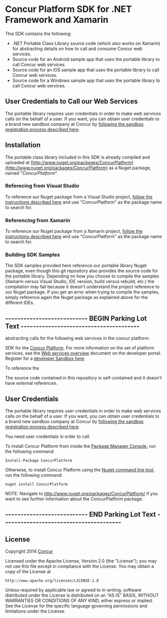 Concur Platform SDK for .NET Framework and Xamarin
==================================================

This SDK contains the following:
* .NET Portable Class Library source code (which also works on Xamarin) for abstracting details on how to call and consume Concur web services.
* Source code for an Android sample app that uses the portable library to call Concur web services.
* Source code for an iOS sample app that uses the portable library to call Concur web services.
* Source code for a Windows sample app that uses the portable library to call Concur web services.


## User Credentials to Call our Web Services

The portable library requires user credentials in order to make web services calls on the behalf of a user. If you want, you can obtain user credentials to a brand new sandbox company at Concur by [following the sandbox registration process described here](https://developer.concur.com/register).  


## Installation

The portable class library included in this SDK is already compiled and uploaded at [http://www.nuget.org/packages/ConcurPlatform](http://www.nuget.org/packages/ConcurPlatform) as a Nuget package, named "*ConcurPlatform*".


### Referecing from Visual Studio

To reference our Nuget package from a Visual Studio project, [follow the instructions described here](http://docs.nuget.org/consume/package-manager-dialog) and use "ConcurPlatform" as the package name to search for.


### Referencing from Xamarin

To reference our Nuget package from a Xamarin project, [follow the instructions described here](http://developer.xamarin.com/guides/cross-platform/application_fundamentals/nuget_walkthrough) and use "ConcurPlatform" as the package name to search for.

### Building SDK Samples

The SDK samples provided here reference our portable library Nuget package, even though this git repository also provides the source code for the portable library. Depending on how you choose to compile the samples (Xamarin versus Visual Studio, IDE version, build versus rebuild, etc.) the compilation may fail because it doesn't understand the project reference to our Nuget package. If you get an error when trying to compile the samples, simply reference again the Nuget package as explained above for the different IDEs.








## --------------------------- BEGIN Parking Lot Text ---------------------------------------

abstracting calls for the following web services in the concur platform:

SDK for the [Concur Platform](http://developer.concur.com). For more information on the set of platform services, see the [Web services overview](https://developer.concur.com/get-started/webservices-overview) document on the developer portal.
Register for a [developer Sandbox here](https://developer.concur.com/register).


To reference the 

The source code contained in this repository is self-contained and it doesn't have external references.

## User Credentials

The portable library requires user credentials in order to make web services calls on the behalf of a user. If you want, you can obtain user credentials to a brand new sandbox company at Concur by [following the sandbox registration process described here](https://developer.concur.com/register).  

You need user credentials in order to call 

To install Concur Platform from inside the [Package Manager Console](http://docs.nuget.org/docs/start-here/using-the-package-manager-console), run the following command:

    Install-Package ConcurPlatform

Otherwise, to install Concur Platform using the [Nuget command line tool](https://docs.nuget.org/consume/command-line-reference), run the following command:

    nuget install ConcurPlatform

NOTE: Navigate to http://www.nuget.org/packages/ConcurPlatform/ if you want to see further information about the ConcurPlatform package.

## --------------------------- END Parking Lot Text ---------------------------------------






## License

Copyright 2014 [Concur](http://www.concur.com)

Licensed under the Apache License, Version 2.0 (the "License");
you may not use this file except in compliance with the License.
You may obtain a copy of the License at

    http://www.apache.org/licenses/LICENSE-2.0

Unless required by applicable law or agreed to in writing, software
distributed under the License is distributed on an "AS IS" BASIS,
WITHOUT WARRANTIES OR CONDITIONS OF ANY KIND, either express or implied.
See the License for the specific language governing permissions and
limitations under the License.
